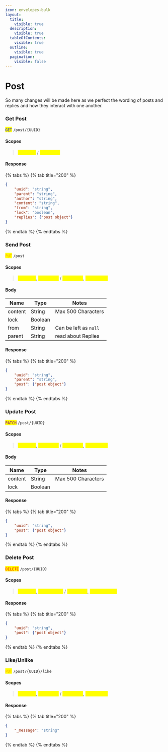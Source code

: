 ```yaml
---
icon: envelopes-bulk
layout:
  title:
    visible: true
  description:
    visible: true
  tableOfContents:
    visible: true
  outline:
    visible: true
  pagination:
    visible: false
---
```


# Post

So many changes will be made here as we perfect the wording of posts and replies and how they interact with one another.

### Get Post

<mark style="color:blue;">`GET`</mark> `/post/{UUID}`

#### Scopes

> <mark style="color:yellow;">`post.get`</mark> / <mark style="color:yellow;">`reply.get`</mark>

#### Response

{% tabs %}
{% tab title="200" %}
```json
{
    "uuid": "string",
    "parent": "string",
    "author": "string",
    "content": "string",
    "from": "string",
    "lock": "boolean",
    "replies": {"post object"}
}
```
{% endtab %}
{% endtabs %}

### Send Post

<mark style="color:orange;">`PUT`</mark> `/post`

#### Scopes

> <mark style="color:yellow;">`post.get`</mark>, <mark style="color:yellow;">`post.send`</mark> / <mark style="color:yellow;">`reply.get`</mark>, <mark style="color:yellow;">`reply.post`</mark>

#### Body

| Name    | Type    | Notes                 |
| ------- | ------- | --------------------- |
| content | String  | Max 500 Characters    |
| lock    | Boolean |                       |
| from    | String  | Can be left as `null` |
| parent  | String  | read about Replies    |

#### Response

{% tabs %}
{% tab title="200" %}
```json
{
    "uuid": "string",
    "parent": "string",
    "post": {"post object"}
}
```
{% endtab %}
{% endtabs %}

### Update Post

<mark style="color:purple;">`PATCH`</mark> `/post/{UUID}`

#### Scopes

> <mark style="color:yellow;">`post.get`</mark>, <mark style="color:yellow;">`post.edit`</mark> / <mark style="color:yellow;">`reply.get`</mark>, <mark style="color:yellow;">`reply.edit`</mark>

#### Body

| Name    | Type    | Notes              |
| ------- | ------- | ------------------ |
| content | String  | Max 500 Characters |
| lock    | Boolean |                    |

#### Response

{% tabs %}
{% tab title="200" %}
```json
{
    "uuid": "string",
    "post": {"post object"}
}
```
{% endtab %}
{% endtabs %}

### Delete Post

<mark style="color:red;">`DELETE`</mark> `/post/{UUID}`

#### Scopes

> <mark style="color:yellow;">`post.get`</mark>, <mark style="color:yellow;">`post.delete`</mark> / <mark style="color:yellow;">`reply.get`</mark>, <mark style="color:yellow;">`reply.delete`</mark>

#### Response

{% tabs %}
{% tab title="200" %}
```json
{
    "uuid": "string",
    "post": {"post object"}
}
```
{% endtab %}
{% endtabs %}

### Like/Unlike

<mark style="color:orange;">`PUT`</mark> `/post/{UUID}/like`

#### Scopes

> <mark style="color:yellow;">`post.get`</mark>, <mark style="color:yellow;">`post.like`</mark> / <mark style="color:yellow;">`reply.get`</mark>, <mark style="color:yellow;">`reply.like`</mark>

#### Response

{% tabs %}
{% tab title="200" %}
```json
{
    "_message": "string"
}
```
{% endtab %}
{% endtabs %}
